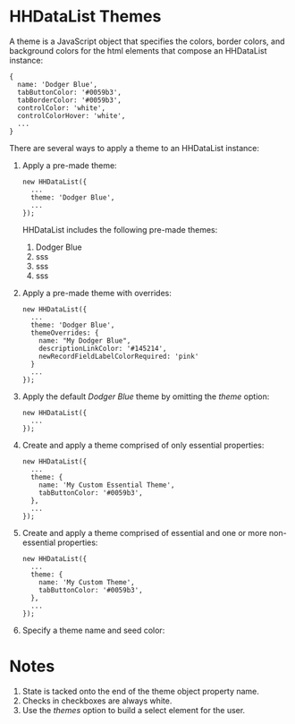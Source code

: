 # HHDataList Themes

A theme is a JavaScript object that specifies the colors, border colors, and background colors for the html elements that compose an HHDataList instance:

``` nonum
{
  name: 'Dodger Blue',
  tabButtonColor: '#0059b3',
  tabBorderColor: '#0059b3',
  controlColor: 'white',
  controlColorHover: 'white',
  ...
}
```

There are several ways to apply a theme to an HHDataList instance:

1. Apply a pre-made theme:

    ``` nonum
    new HHDataList({
      ...
      theme: 'Dodger Blue',
      ...
    });
    ```

    HHDataList includes the following pre-made themes:

    1. Dodger Blue
    1. sss
    1. sss
    1. sss

1. Apply a pre-made theme with overrides:

    ``` nonum
    new HHDataList({
      ...
      theme: 'Dodger Blue',
      themeOverrides: {
        name: "My Dodger Blue",
        descriptionLinkColor: '#145214',
        newRecordFieldLabelColorRequired: 'pink'
      }
      ...
    });
    ```

1. Apply the default *Dodger Blue* theme by omitting the *theme* option:

    ``` nonum
    new HHDataList({
      ...
    });
    ```

1. Create and apply a theme comprised of only essential properties:

    ``` nonum
    new HHDataList({
      ...
      theme: {
        name: 'My Custom Essential Theme',
        tabButtonColor: '#0059b3',
      },
      ...
    });
    ```

1. Create and apply a theme comprised of essential and one or more non-essential properties:

    ``` nonum
    new HHDataList({
      ...
      theme: {
        name: 'My Custom Theme',
        tabButtonColor: '#0059b3',
      },
      ...
    });
    ```

1. Specify a theme name and seed color:

# Notes

1. State is tacked onto the end of the theme object property name.
1. Checks in checkboxes are always white.
1. Use the *themes* option to build a select element for the user.